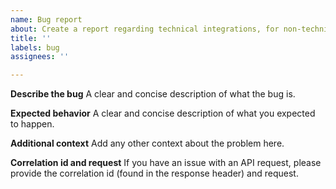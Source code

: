 ```yaml
---
name: Bug report
about: Create a report regarding technical integrations, for non-technical bugs in the GIPOD UI, please contact digitaal.vlaanderen@vlaanderen.be
title: ''
labels: bug
assignees: ''

---
```


**Describe the bug**
A clear and concise description of what the bug is.

**Expected behavior**
A clear and concise description of what you expected to happen.

**Additional context**
Add any other context about the problem here.

**Correlation id and request**
If you have an issue with an API request, please provide the correlation id (found in the response header) and request.
